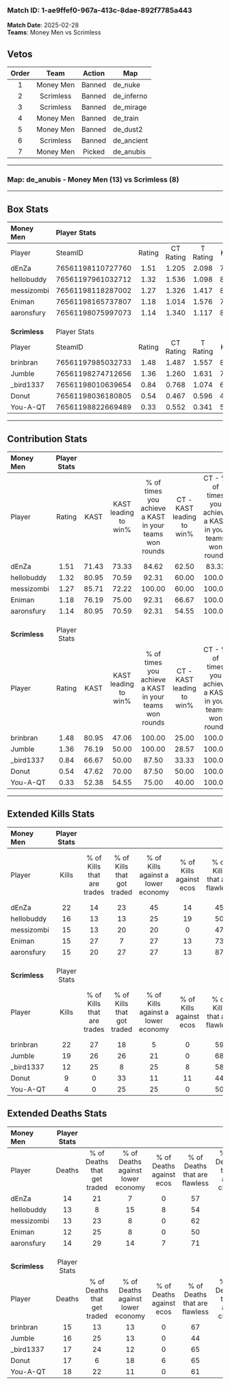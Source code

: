 ### Match ID: 1-ae9ffef0-967a-413c-8dae-892f7785a443  
**Match Date**: 2025-02-28  
**Teams**: Money Men vs Scrimless  

## Vetos  

| Order | Team | Action | Map |
| :---: | :--: | :----: | --- |
| 1 | Money Men | Banned | de_nuke |
| 2 | Scrimless | Banned | de_inferno |
| 3 | Scrimless | Banned | de_mirage |
| 4 | Money Men | Banned | de_train |
| 5 | Money Men | Banned | de_dust2 |
| 6 | Scrimless | Banned | de_ancient |
| 7 | Money Men | Picked | de_anubis |

---  

### **Map**: de_anubis - Money Men (13) vs Scrimless (8)  
---  

## Box Stats  

| **Money Men** | Player Stats      |        |           |          |       |       |       |         |        |      |     |
| :- | :- | :-: | :-: | :-: | :-: | :-: | :-: | :-: | :-: | :-: | :-: |
| Player        | SteamID           | Rating | CT Rating | T Rating | KAST  |  ADR  | Kills | Assists | Deaths | K/D  | HS% |
| dEnZa         | 76561198110727760 |  1.51  |   1.205   |  2.098   | 71.43 | 107.3 |  22   |    7    |   14   | 1.57 | 50  |
| hellobuddy    | 76561197961032712 |  1.32  |   1.536   |  1.098   | 80.95 | 93.4  |  16   |    9    |   13   | 1.23 | 43  |
| messizombi    | 76561198118287002 |  1.27  |   1.326   |  1.417   | 85.71 | 84.8  |  15   |    6    |   13   | 1.15 | 66  |
| Eniman        | 76561198165737807 |  1.18  |   1.014   |  1.576   | 76.19 | 68.6  |  15   |    6    |   12   | 1.25 | 46  |
| aaronsfury    | 76561198075997073 |  1.14  |   1.340   |  1.117   | 80.95 | 66.5  |  15   |    3    |   14   | 1.07 | 40  |
|               |                   |        |           |          |       |       |       |         |        |      |     |
|               |                   |        |           |          |       |       |       |         |        |      |     |
|               |                   |        |           |          |       |       |       |         |        |      |     |
| **Scrimless** | Player Stats      |        |           |          |       |       |       |         |        |      |     |
| Player        | SteamID           | Rating | CT Rating | T Rating | KAST  |  ADR  | Kills | Assists | Deaths | K/D  | HS% |
| brinbran      | 76561197985032733 |  1.48  |   1.487   |  1.557   | 80.95 | 91.9  |  22   |    1    |   15   | 1.47 | 54  |
| Jumble        | 76561198274712656 |  1.36  |   1.260   |  1.631   | 76.19 | 104.7 |  19   |    7    |   16   | 1.19 | 57  |
| _bird1337     | 76561198010639654 |  0.84  |   0.768   |  1.074   | 66.67 | 65.0  |  12   |    4    |   17   | 0.71 | 66  |
| Donut         | 76561198036180805 |  0.54  |   0.467   |  0.596   | 47.62 | 54.0  |   9   |    4    |   17   | 0.53 | 22  |
| You-A-QT      | 76561198822669489 |  0.33  |   0.552   |  0.341   | 52.38 | 43.6  |   4   |    8    |   18   | 0.22 | 25  |
---  

## Contribution Stats  

| **Money Men** | Player Stats |       |                      |                                                        |                           |                                                             |                          |                                                            |
| :- | :-: | :-: | :-: | :-: | :-: | :-: | :-: | :-: |
| Player        |    Rating    | KAST  | KAST leading to win% | % of times you achieve a KAST in your teams won rounds | CT - KAST leading to win% | CT - % of times you achieve a KAST in your teams won rounds | T - KAST leading to win% | T - % of times you achieve a KAST in your teams won rounds |
| dEnZa         |     1.51     | 71.43 |        73.33         |                         84.62                          |           62.50           |                            83.33                            |          85.71           |                           85.71                            |
| hellobuddy    |     1.32     | 80.95 |        70.59         |                         92.31                          |           60.00           |                           100.00                            |          85.71           |                           85.71                            |
| messizombi    |     1.27     | 85.71 |        72.22         |                         100.00                         |           60.00           |                           100.00                            |          87.50           |                           100.00                           |
| Eniman        |     1.18     | 76.19 |        75.00         |                         92.31                          |           66.67           |                           100.00                            |          85.71           |                           85.71                            |
| aaronsfury    |     1.14     | 80.95 |        70.59         |                         92.31                          |           54.55           |                           100.00                            |          100.00          |                           85.71                            |
|               |              |       |                      |                                                        |                           |                                                             |                          |                                                            |
|               |              |       |                      |                                                        |                           |                                                             |                          |                                                            |
|               |              |       |                      |                                                        |                           |                                                             |                          |                                                            |
| **Scrimless** | Player Stats |       |                      |                                                        |                           |                                                             |                          |                                                            |
| Player        |    Rating    | KAST  | KAST leading to win% | % of times you achieve a KAST in your teams won rounds | CT - KAST leading to win% | CT - % of times you achieve a KAST in your teams won rounds | T - KAST leading to win% | T - % of times you achieve a KAST in your teams won rounds |
| brinbran      |     1.48     | 80.95 |        47.06         |                         100.00                         |           25.00           |                           100.00                            |          66.67           |                           100.00                           |
| Jumble        |     1.36     | 76.19 |        50.00         |                         100.00                         |           28.57           |                           100.00                            |          66.67           |                           100.00                           |
| _bird1337     |     0.84     | 66.67 |        50.00         |                         87.50                          |           33.33           |                           100.00                            |          62.50           |                           83.33                            |
| Donut         |     0.54     | 47.62 |        70.00         |                         87.50                          |           50.00           |                           100.00                            |          83.33           |                           83.33                            |
| You-A-QT      |     0.33     | 52.38 |        54.55         |                         75.00                          |           40.00           |                           100.00                            |          66.67           |                           66.67                            |
---  

## Extended Kills Stats  

| **Money Men** | Player Stats |                            |                            |                                    |                         |                              |                                 |                                       |                    |           |
| :- | :-: | :-: | :-: | :-: | :-: | :-: | :-: | :-: | :-: | :-: |
| Player        |    Kills     | % of Kills that are trades | % of Kills that got traded | % of Kills against a lower economy | % of Kills against ecos | % of Kills that are flawless | % of Kills that are close duels | % of Kills that are assisted by flash | Pistol Round Kills | AWP Kills |
| dEnZa         |      22      |             14             |             23             |                 45                 |           14            |              45              |               23                |                   5                   |         0          |     0     |
| hellobuddy    |      16      |             13             |             13             |                 25                 |           19            |              50              |                0                |                   6                   |         0          |     3     |
| messizombi    |      15      |             13             |             20             |                 20                 |            0            |              47              |                0                |                   0                   |         0          |     2     |
| Eniman        |      15      |             27             |             7              |                 27                 |           13            |              73              |                0                |                   7                   |         0          |     2     |
| aaronsfury    |      15      |             20             |             27             |                 27                 |           13            |              87              |                0                |                   7                   |         4          |     2     |
|               |              |                            |                            |                                    |                         |                              |                                 |                                       |                    |           |
|               |              |                            |                            |                                    |                         |                              |                                 |                                       |                    |           |
|               |              |                            |                            |                                    |                         |                              |                                 |                                       |                    |           |
| **Scrimless** | Player Stats |                            |                            |                                    |                         |                              |                                 |                                       |                    |           |
| Player        |    Kills     | % of Kills that are trades | % of Kills that got traded | % of Kills against a lower economy | % of Kills against ecos | % of Kills that are flawless | % of Kills that are close duels | % of Kills that are assisted by flash | Pistol Round Kills | AWP Kills |
| brinbran      |      22      |             27             |             18             |                 5                  |            0            |              59              |                5                |                   5                   |         0          |     1     |
| Jumble        |      19      |             26             |             26             |                 21                 |            0            |              68              |                0                |                   0                   |         0          |     0     |
| _bird1337     |      12      |             25             |             8              |                 25                 |            8            |              58              |                8                |                   0                   |         0          |     2     |
| Donut         |      9       |             0              |             33             |                 11                 |           11            |              44              |               11                |                   0                   |         0          |     1     |
| You-A-QT      |      4       |             0              |             25             |                 25                 |            0            |              50              |                0                |                   0                   |         1          |     1     |
## Extended Deaths Stats  

| **Money Men** | Player Stats |                             |                                   |                          |                               |                            |                           |               |
| :- | :-: | :-: | :-: | :-: | :-: | :-: | :-: | :-: |
| Player        |    Deaths    | % of Deaths that get traded | % of Deaths against lower economy | % of Deaths against ecos | % of Deaths that are flawless | % of Deaths that are close | % of Deaths while blinded | Deaths to AWP |
| dEnZa         |      14      |             21              |                 7                 |            0             |              57               |             7              |             0             |       0       |
| hellobuddy    |      13      |              8              |                15                 |            8             |              54               |             0              |             0             |       0       |
| messizombi    |      13      |             23              |                 8                 |            0             |              62               |             15             |             0             |       0       |
| Eniman        |      12      |             25              |                 8                 |            0             |              50               |             0              |             8             |       1       |
| aaronsfury    |      14      |             29              |                14                 |            7             |              71               |             0              |             0             |       0       |
|               |              |                             |                                   |                          |                               |                            |                           |               |
|               |              |                             |                                   |                          |                               |                            |                           |               |
|               |              |                             |                                   |                          |                               |                            |                           |               |
| **Scrimless** | Player Stats |                             |                                   |                          |                               |                            |                           |               |
| Player        |    Deaths    | % of Deaths that get traded | % of Deaths against lower economy | % of Deaths against ecos | % of Deaths that are flawless | % of Deaths that are close | % of Deaths while blinded | Deaths to AWP |
| brinbran      |      15      |             13              |                13                 |            0             |              67               |             0              |             0             |       1       |
| Jumble        |      16      |             25              |                13                 |            0             |              44               |             6              |             6             |       1       |
| _bird1337     |      17      |             24              |                12                 |            0             |              65               |             0              |             6             |       1       |
| Donut         |      17      |              6              |                18                 |            6             |              65               |             0              |             6             |       0       |
| You-A-QT      |      18      |             22              |                11                 |            0             |              61               |             22             |             6             |       1       |
